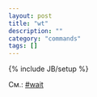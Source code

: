 ```yaml
---
layout: post
title: "wt"
description: ""
category: "commands"
tags: []
---
```

{% include JB/setup %}

См.: [#wait](#wait)